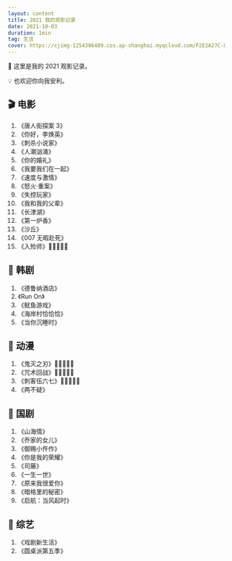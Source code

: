 ```yaml
---
layout: content
title: 2021 我的观影记录
date: 2021-10-03
duration: 1min
tag: 生活
cover: https://cjimg-1254386489.cos.ap-shanghai.myqcloud.com/F2E2A27C-894A-46DA-BF4C-6082483DB31D_1_105_c.jpeg
---
```


🌈 这里是我的 2021 观影记录。

💡 也欢迎你向我安利。

## 🎬 电影
1. 《唐人街探案 3》
2. 《你好，李焕英》
3. 《刺杀小说家》
4. 《人潮汹涌》
5. 《你的婚礼》
6. 《我要我们在一起》
7. 《速度与激情》
8. 《怒火·重案》
9. 《失控玩家》
10. 《我和我的父辈》
11. 《长津湖》
12. 《第一炉香》
13. 《沙丘》
14. 《007 无暇赴死》
15. 《入殓师》💖💖💖💖💖


## 🌼 韩剧

1. 《德鲁纳酒店》
2. 《Run On》
3. 《鱿鱼游戏》
4. 《海岸村恰恰恰》
5. 《当你沉睡时》



## 🍎 动漫
1. 《鬼灭之刃》💖💖💖💖💖
2. 《咒术回战》💖💖💖💖💖
3. 《刺客伍六七》💖💖💖💖💖
4. 《两不疑》



## 💖 国剧

1. 《山海情》
2. 《乔家的女儿》
3. 《御赐小仵作》
4. 《你是我的荣耀》
5. 《司藤》
6. 《一生一世》
7. 《原来我很爱你》
8. 《暗格里的秘密》
9. 《启航：当风起时》


## 😬 综艺

1. 《戏剧新生活》
2. 《圆桌派第五季》
